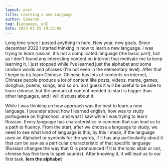 ```yaml
---
layout: post
title: Learning a new Language
author: Eduardo
tag: [Language, en]
date: 2023-01-25 19:53:00
---
```


Long time since I posted anything in here. New year, new goals. Since december 2022 I started thinking in how to learn a new language.
I was trying to learn russian, it's not a complicated language (the basic part), but as I don't found any interesting content on internet that motivate me to keep learning it, I just stopped while I've learned just the alphabet and some random words and phrases (I'm not even in the elementary level). After that I begin to try learn Chinese. Chinese has lots of contents on internet, Chinese people produce a lot of content like posts, videos, meme, games, donghua, poems, songs, and so on. So I guess it will be useful to be able to learn chinese, but the amount of content needed to start is bigger than other languages, and I will discuss about it.

While I was thinking on how approach was the best to learn a new language, I pounder about how I learned english, how was to study portuguese on highschool, and what I saw while I was trying to learn Russian. Every language has characteristics in common that can lead us to a path to fluency.
From the start, after we choose a language to study, we need to see what kind of language is this, by this I mean, if the language uses an Alphabet or symbols for the words, if it has any particularity about it that can be saw as a particular characteristic of that specific language (Russian changes the way that O is pronounced if it is the tonic silab or not, chinese has five tons to spell sounds). After knowing it, it will lead us to our first task, **lern the alphabet**
